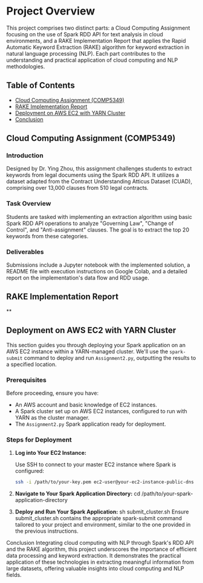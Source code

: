 # Project Overview

This project comprises two distinct parts: a Cloud Computing Assignment focusing on the use of Spark RDD API for text analysis in cloud environments, and a RAKE Implementation Report that applies the Rapid Automatic Keyword Extraction (RAKE) algorithm for keyword extraction in natural language processing (NLP). Each part contributes to the understanding and practical application of cloud computing and NLP methodologies.

## Table of Contents

- [Cloud Computing Assignment (COMP5349)](#cloud-computing-assignment-comp5349)
- [RAKE Implementation Report](#rake-implementation-report)
- [Deployment on AWS EC2 with YARN Cluster](#deployment-on-aws-ec2-with-yarn-cluster)
- [Conclusion](#conclusion)

## Cloud Computing Assignment (COMP5349)

### Introduction

Designed by Dr. Ying Zhou, this assignment challenges students to extract keywords from legal documents using the Spark RDD API. It utilizes a dataset adapted from the Contract Understanding Atticus Dataset (CUAD), comprising over 13,000 clauses from 510 legal contracts.

### Task Overview

Students are tasked with implementing an extraction algorithm using basic Spark RDD API operations to analyze "Governing Law", "Change of Control", and "Anti-assignment" clauses. The goal is to extract the top 20 keywords from these categories.

### Deliverables

Submissions include a Jupyter notebook with the implemented solution, a README file with execution instructions on Google Colab, and a detailed report on the implementation's data flow and RDD usage.

## RAKE Implementation Report

**

## Deployment on AWS EC2 with YARN Cluster

This section guides you through deploying your Spark application on an AWS EC2 instance within a YARN-managed cluster. We'll use the `spark-submit` command to deploy and run `Assignment2.py`, outputting the results to a specified location.

### Prerequisites

Before proceeding, ensure you have:

- An AWS account and basic knowledge of EC2 instances.
- A Spark cluster set up on AWS EC2 instances, configured to run with YARN as the cluster manager.
- The `Assignment2.py` Spark application ready for deployment.

### Steps for Deployment

1. **Log into Your EC2 Instance:**

   
   Use SSH to connect to your master EC2 instance where Spark is configured:

   ```bash
   ssh -i /path/to/your-key.pem ec2-user@your-ec2-instance-public-dns
   
2. **Navigate to Your Spark Application Directory:**
cd /path/to/your-spark-application-directory
3. **Deploy and Run Your Spark Application:**
sh submit_cluster.sh
Ensure submit_cluster.sh contains the appropriate spark-submit command tailored to your project and environment, similar to the one provided in the previous instructions.

Conclusion
Integrating cloud computing with NLP through Spark's RDD API and the RAKE algorithm, this project underscores the importance of efficient data processing and keyword extraction. It demonstrates the practical application of these technologies in extracting meaningful information from large datasets, offering valuable insights into cloud computing and NLP fields.

